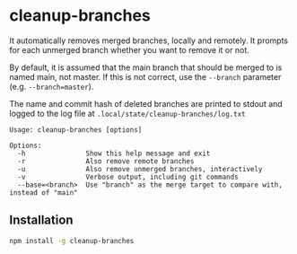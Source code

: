 # cleanup-branches

It automatically removes merged branches, locally and remotely. It prompts for each unmerged branch whether you want to remove it or not.

By default, it is assumed that the main branch that should be merged to is named main, not master. If this is not correct, use the `--branch` parameter (e.g. `--branch=master`).

The name and commit hash of deleted branches are printed to stdout and logged to the log file at `.local/state/cleanup-branches/log.txt`

```
Usage: cleanup-branches [options]

Options:
  -h               Show this help message and exit
  -r               Also remove remote branches
  -u               Also remove unmerged branches, interactively
  -v               Verbose output, including git commands
  --base=<branch>  Use "branch" as the merge target to compare with, instead of "main"
```
## Installation

```bash
npm install -g cleanup-branches
```
